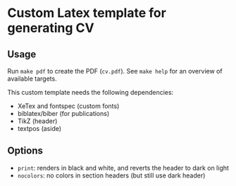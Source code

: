 # Custom Latex template for generating CV

## Usage

Run `make pdf` to create the PDF (`cv.pdf`). See `make help` for an overview of available targets.

This custom template needs the following dependencies:

-   XeTex and fontspec (custom fonts)
-   biblatex/biber (for publications)
-   TikZ (header)
-   textpos (aside)

## Options

-   `print`: renders in black and white, and reverts the header to dark on light
-   `nocolors`: no colors in section headers (but still use dark header)
